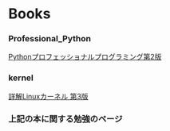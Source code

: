 # Books

### Professional_Python
[Pythonプロフェッショナルプログラミング第2版](http://www.amazon.co.jp/dp/479804315X/)
### kernel
[詳解Linuxカーネル 第3版](http://www.amazon.co.jp/dp/487311313X/)
### 上記の本に関する勉強のページ